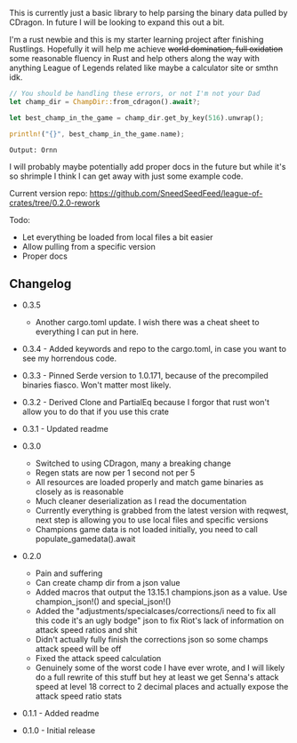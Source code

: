 This is currently just a basic library to help parsing the binary data pulled by CDragon. In future I will be looking to expand this out a bit.

I'm a rust newbie and this is my starter learning project after finishing Rustlings. Hopefully it will help me achieve ~~world domination, full oxidation~~ some reasonable fluency in Rust and help others along the way with anything League of Legends related like maybe a calculator site or smthn idk.

```rust
// You should be handling these errors, or not I'm not your Dad
let champ_dir = ChampDir::from_cdragon().await?;

let best_champ_in_the_game = champ_dir.get_by_key(516).unwrap();

println!("{}", best_champ_in_the_game.name);
```
```
Output: Ornn
```

I will probably maybe potentially add proper docs in the future but while it's so shrimple I think I can get away with just some example code.

Current version repo: https://github.com/SneedSeedFeed/league-of-crates/tree/0.2.0-rework

Todo:
  - Let everything be loaded from local files a bit easier
  - Allow pulling from a specific version
  - Proper docs

## Changelog
- 0.3.5
  - Another cargo.toml update. I wish there was a cheat sheet to everything I can put in here.

- 0.3.4 - Added keywords and repo to the cargo.toml, in case you want to see my horrendous code.

- 0.3.3 - Pinned Serde version to 1.0.171, because of the precompiled binaries fiasco. Won't matter most likely.

- 0.3.2 - Derived Clone and PartialEq because I forgor that rust won't allow you to do that if you use this crate

- 0.3.1 - Updated readme

- 0.3.0
  - Switched to using CDragon, many a breaking change
  - Regen stats are now per 1 second not per 5
  - All resources are loaded properly and match game binaries as closely as is reasonable
  - Much cleaner deserialization as I read the documentation
  - Currently everything is grabbed from the latest version with reqwest, next step is allowing you to use local files and specific versions
  - Champions game data is not loaded initially,  you need to call populate_gamedata().await

- 0.2.0
  - Pain and suffering
  - Can create champ dir from a json value
  - Added macros that output the 13.15.1 champions.json as a value. Use champion_json!() and special_json!()
  - Added the "adjustments/specialcases/corrections/i need to fix all this code it's an ugly bodge" json to fix Riot's lack of information on attack speed ratios and shit
  - Didn't actually fully finish the corrections json so some champs attack speed will be off
  - Fixed the attack speed calculation
  - Genuinely some of the worst code I have ever wrote, and I will likely do a full rewrite of this stuff but hey at least we get Senna's attack speed at level 18 correct to 2 decimal places and actually expose the attack speed ratio stats

- 0.1.1 - Added readme
- 0.1.0 - Initial release